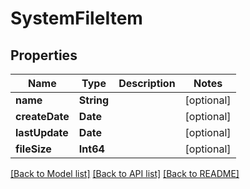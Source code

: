 # SystemFileItem

## Properties
Name | Type | Description | Notes
------------ | ------------- | ------------- | -------------
**name** | **String** |  | [optional] 
**createDate** | **Date** |  | [optional] 
**lastUpdate** | **Date** |  | [optional] 
**fileSize** | **Int64** |  | [optional] 

[[Back to Model list]](../README.md#documentation-for-models) [[Back to API list]](../README.md#documentation-for-api-endpoints) [[Back to README]](../README.md)


